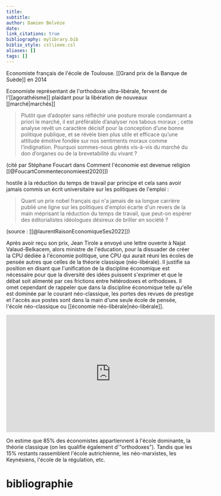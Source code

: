 ```yaml
---
title: 
subtitle:
author: Damien Belvèze
date: 
link_citations: true
bibliography: mylibrary.bib
biblio_style: csl\ieee.csl
aliases: []
tags: []
---
```


Economiste français de l'école de Toulouse. [[Grand prix de la Banque de Suède]] en 2014

Economiste représentant de l'orthodoxie ultra-libérale, fervent de l'[[agorathéisme]] plaidant pour la libération de nouveaux [[marché|marchés]]

> Plutôt que d’adopter sans réfléchir une posture morale condamnant a priori le marché, il est préférable d’analyser nos tabous moraux ; cette analyse revêt un caractère décisif pour la conception d’une bonne politique publique, et se révèle bien plus utile et efficace qu’une attitude émotive fondée sur nos sentiments moraux comme l’indignation. Pourquoi sommes-nous gênés vis-à-vis du marché du don d’organes ou de la brevetabilité du vivant ?

(cité par Stéphane Foucart dans Comment l'économie est devenue religion [[@FoucartCommenteconomieest2020]])

hostile à la réduction du temps de travail par principe et cela sans avoir jamais commis un écrit universitaire sur les politiques de l'emploi : 

> Quant un prix nobel français qui n'a jamais de sa longue carrière publié une ligne sur les politiques d'emploi écarte d'un revers de la main méprisant la réduction du temps de travail, que peut-on espérer des éditorialistes idéologues désireux de briller en société ?

(source : [[@laurentRaisonEconomiqueSes2022]])


Après avoir reçu son prix, Jean Tirole a envoyé une lettre ouverte à Najat Valaud-Belkacem, alors ministre de l'éducation, pour la dissuader de créer la CPU dédiée à l'économie politique, une CPU qui aurait réuni les écoles de pensée autres que celles de la théorie classique (néo-libérale). Il justifie sa position en disant que l'unification de la discipline économique est nécessaire pour que la diversité des idées puissent s'exprimer et que le débat soit alimenté par ces frictions entre hétérodoxes et orthodoxes. 
Il omet cependant de rappeler que dans la discipline économique telle qu'elle est dominée par le courant néo-classique, les portes des revues de prestige et l'accès aux postes sont dans la main d'une seule école de pensée, l'école néo-classique ou [[économie néo-libérale|néo-libérale]].

<iframe width="560" height="315" src="https://www.youtube.com/embed/9HaIbVrwKCk" title="YouTube video player" frameborder="0" allow="accelerometer; autoplay; clipboard-write; encrypted-media; gyroscope; picture-in-picture" allowfullscreen></iframe>

On estime que 85% des économistes appartiennent à l'école dominante, la théorie classique (on les qualifie également d'"orthodoxes"). Tandis que les 15% restants rassemblent l'école autrichienne, les néo-marxistes, les Keynésiens, l'école de la régulation, etc.

# bibliographie

